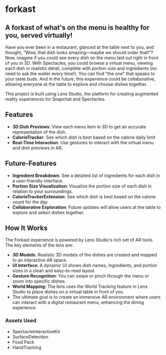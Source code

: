 # forkast
## A forkast of what's on the menu is healthy for you, served virtually!

Have you ever been in a restaurant, glanced at the table next to you, and thought, "Wow, that dish looks amazing—maybe we should order that!"? Now, imagine if you could see every dish on the menu laid out right in front of you in 3D. With Spectacles, you could browse a virtual menu, viewing each dish in realistic detail, complete with portion size and ingredients (no need to ask the waiter every time!). You can find "the one" that speaks to your taste buds. And in the future, this experience could be collaborative, allowing everyone at the table to explore and choose dishes together.

[comment]: <> (Forkast is an innovative augmented reality experience designed for Snap Spectacles, allowing users to browse a restaurant menu visually. With this experience, users can view every dish in 3D right in front of them, complete with portion sizes and ingredient details. Say goodbye to lengthy descriptions and guessing how a dish will look — Forkast lets you see it in realistic detail, helping you make your decision in a whole new way.)        

This project is built using Lens Studio, the platform for creating augmented reality experiences for Snapchat and Spectacles.

## Features
-  **3D Dish Previews**: View each menu item in 3D to get an accurate representation of the dish.
-  **CalorieTracker**: See which dish is best based on the calorie daily limit
-  **Real-Time Interaction**: Use gestures to interact with the virtual menu and dish previews in AR.

## Future-Features
-  **Ingredient Breakdown**: See a detailed list of ingredients for each dish in a user-friendly interface.
-  **Portion Size Visualization**: Visualize the portion size of each dish in relation to your surroundings.
-  **CalorieTrackerExtension**: See which dish is best based on the calorie count for the day
-  **Collaborative Exploration**: Future updates will allow users at the table to explore and select dishes together.

## How It Works
The Forkast experience is powered by Lens Studio's rich set of AR tools. The key elements of the lens are:     

-  **3D Models**: Realistic 3D models of the dishes are created and mapped to an interactive AR space.
-  **UI Interface**: A dynamic UI shows dish names, ingredients, and portion sizes in a clean and easy-to-read layout.
-  **Gesture Recognition**: You can swipe or pinch through the menu or zoom into specific dishes.
-  **World Mapping**: The lens uses the World Tracking feature in Lens Studio to place dishes on a virtual table in front of you.
-  The ultimate goal is to create an immersive AR environment where users can interact with a digital restaurant menu, enhancing the dining experience.


### Assets Used
- SpectacleInteractiveKit
- SurfaceDetection
- Food Pack
- HandTracking
